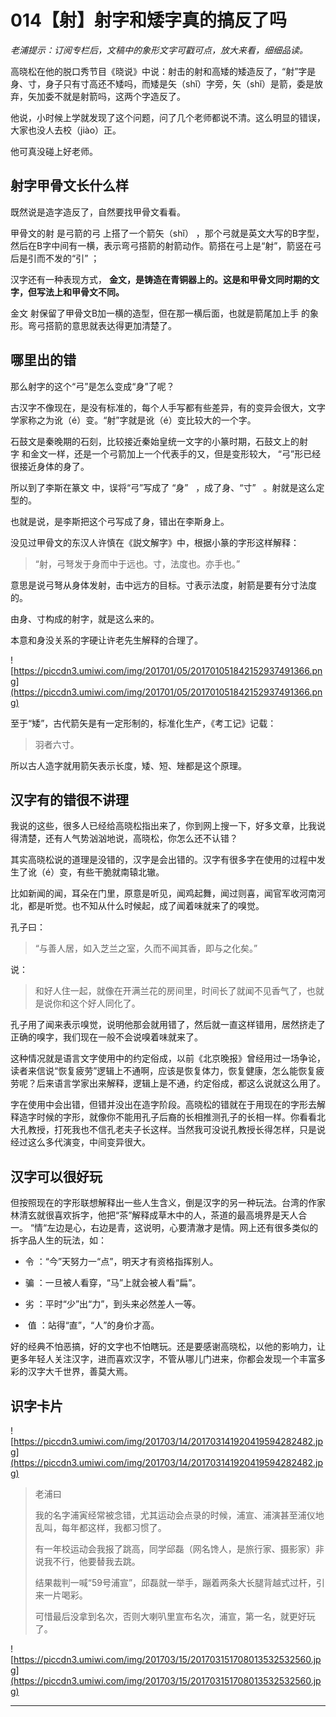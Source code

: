 # 014【射】射字和矮字真的搞反了吗

 *老浦提示：订阅专栏后，文稿中的象形文字可戳可点，放大来看，细细品读。*

高晓松在他的脱口秀节目《晓说》中说：射击的射和高矮的矮造反了，“射”字是身、寸，身子只有寸高还不矮吗，而矮是矢（shǐ）字旁，矢（shǐ）是箭，委是放弃，矢加委不就是射箭吗，这两个字造反了。

他说，小时候上学就发现了这个问题，问了几个老师都说不清。这么明显的错误，大家也没人去校（jiào）正。

他可真没碰上好老师。

## 射字甲骨文长什么样

既然说是造字造反了，自然要找甲骨文看看。

甲骨文的射 是弓箭的弓 上搭了一个箭矢（shǐ） ，那个弓就是英文大写的B字型，然后在B字中间有一横，表示弯弓搭箭的射箭动作。箭搭在弓上是“射”，箭竖在弓后是引而不发的“引” ；

汉字还有一种表现方式， **金文，是铸造在青铜器上的。这是和甲骨文同时期的文字，但写法上和甲骨文不同。**

金文 射保留了甲骨文B加一横的造型，但在那一横后面，也就是箭尾加上手 的象形。弯弓搭箭的意思就表达得更加清楚了。 

## 哪里出的错

那么射字的这个“弓”是怎么变成“身”了呢？

古汉字不像现在，是没有标准的，每个人手写都有些差异，有的变异会很大，文字学家称之为讹（é）变。“射”字就是讹（é）变比较大的一个字。

石鼓文是秦晚期的石刻，比较接近秦始皇统一文字的小篆时期，石鼓文上的射字 和金文一样，还是一个弓箭加上一个代表手的又，但是变形较大， “弓”形已经很接近身体的身了。

所以到了李斯在篆文 中，误将“弓”写成了 “身”   ，成了身、“寸”   。射就是这么定型的。

也就是说，是李斯把这个弓写成了身，错出在李斯身上。

没见过甲骨文的东汉人许慎在《説文解字》中，根据小篆的字形这样解释：

> “射，弓弩发于身而中于远也。寸，法度也。亦手也。”

意思是说弓弩从身体发射，击中远方的目标。寸表示法度，射箭是要有分寸法度的。

由身、寸构成的射字，就是这么来的。

本意和身没关系的字硬让许老先生解释的合理了。

![https://piccdn3.umiwi.com/img/201701/05/201701051842152937491366.png](https://piccdn3.umiwi.com/img/201701/05/201701051842152937491366.png)

至于“矮”，古代箭矢是有一定形制的，标准化生产，《考工记》记载：

> 羽者六寸。

所以古人造字就用箭矢表示长度，矮、短、矬都是这个原理。

## 汉字有的错很不讲理

我说的这些，很多人已经给高晓松指出来了，你到网上搜一下，好多文章，比我说得清楚，还有人气势汹汹地说，高晓松，你怎么还不认错？

其实高晓松说的道理是没错的，汉字是会出错的。汉字有很多字在使用的过程中发生了讹（é）变，有些干脆就南辕北辙。

比如新闻的闻，耳朵在门里，原意是听见，闻鸡起舞，闻过则喜，闻官军收河南河北，都是听觉。也不知从什么时候起，成了闻着味就来了的嗅觉。

孔子曰：

> “与善人居，如入芝兰之室，久而不闻其香，即与之化矣。”

说：

> 和好人住一起，就像在开满兰花的房间里，时间长了就闻不见香气了，也就是说你和这个好人同化了。

孔子用了闻来表示嗅觉，说明他那会就用错了，然后就一直这样错用，居然挤走了正确的嗅字，我们现在一般不会说嗅着味就来了。

这种情况就是语言文字使用中的约定俗成，以前《北京晚报》曾经用过一场争论，读者来信说“恢复疲劳”逻辑上不通啊，应该是恢复体力，恢复健康，怎么能恢复疲劳呢？后来语言学家出来解释，逻辑上是不通，约定俗成，都这么说就这么用了。

字在使用中会出错，但错并没出在造字阶段。高晓松的错就在于用现在的字形去解释造字时候的字形，就像你不能用孔子后裔的长相推测孔子的长相一样。你看看北大孔教授，打死我也不信孔老夫子长这样。当然我可没说孔教授长得怎样，只是说经过这么多代演变，中间变异很大。

## 汉字可以很好玩

但按照现在的字形联想解释出一些人生含义，倒是汉字的另一种玩法。台湾的作家林清玄就很喜欢拆字，他把“茶”解释成草木中的人，茶道的最高境界是天人合一。 “情“左边是心，右边是青，这说明，心要清澈才是情。网上还有很多类似的拆字品人生的玩法，如：

* 令 ：“今”天努力一“点”，明天才有资格指挥别人。

* 骗 ：一旦被人看穿，“马”上就会被人看“扁”。 

* 劣 ：平时“少”出“力”，到头来必然差人一等。

*  值 ：站得“直”，“人”的身价才高。

好的经典不怕恶搞，好的文字也不怕瞎玩。还是要感谢高晓松，以他的影响力，让更多年轻人关注汉字，进而喜欢汉字，不管从哪儿门进来，你都会发现一个丰富多彩的汉字大千世界，善莫大焉。

## 识字卡片

![https://piccdn3.umiwi.com/img/201703/14/201703141920419594282482.jpg](https://piccdn3.umiwi.com/img/201703/14/201703141920419594282482.jpg)

> 老浦曰
> 
> 我的名字浦寅经常被念错，尤其运动会点录的时候，浦宣、浦演甚至浦仪地乱叫，每年都这样，我都习惯了。
> 
> 
> 
> 有一年校运动会我报了跳高，同学邱磊（网名馋人，是旅行家、摄影家）非说我不行，他要替我去跳。
> 
> 结果裁判一喊“59号浦宣”，邱磊就一举手，蹦着两条大长腿背越式过杆，引来一片喝彩。
> 
> 
> 
> 可惜最后没拿到名次，否则大喇叭里宣布名次，浦宣，第一名，就更好玩了。

![https://piccdn3.umiwi.com/img/201703/15/201703151708013532532560.jpg](https://piccdn3.umiwi.com/img/201703/15/201703151708013532532560.jpg)

---
